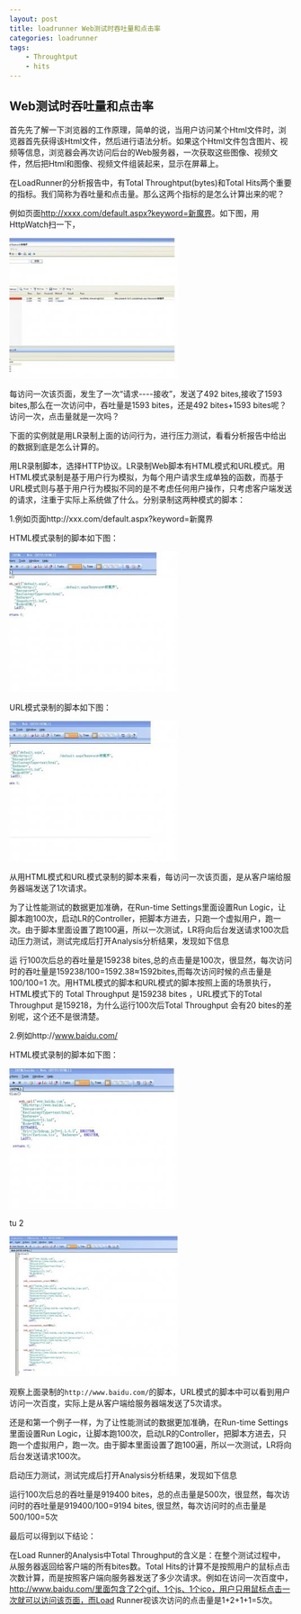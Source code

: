 ```yaml
---
layout: post
title: loadrunner Web测试时吞吐量和点击率
categories: loadrunner
tags: 
    - Throughtput
    - hits
---
```


## Web测试时吞吐量和点击率

首先先了解一下浏览器的工作原理，简单的说，当用户访问某个Html文件时，浏览器首先获得该Html文件，然后进行语法分析。如果这个Html文件包含图片、视频等信息，浏览器会再次访问后台的Web服务器，一次获取这些图像、视频文件，然后把Html和图像、视频文件组装起来，显示在屏幕上。

在LoadRunner的分析报告中，有Total Throughtput(bytes)和Total Hits两个重要的指标。我们简称为吞吐量和点击量。那么这两个指标的是怎么计算出来的呢？

例如页面<http://xxxx.com/default.aspx?keyword=新魔界>。如下图，用HttpWatch扫一下，

<img src="/media/img/loadrunner-hits-1.jpg">

每访问一次该页面，发生了一次“请求----接收”，发送了492 bites,接收了1593 bites,那么在一次访问中，吞吐量是1593 bites，还是492 bites+1593 bites呢？访问一次，点击量就是一次吗？

下面的实例就是用LR录制上面的访问行为，进行压力测试，看看分析报告中给出的数据到底是怎么计算的。

用LR录制脚本，选择HTTP协议。LR录制Web脚本有HTML模式和URL模式。用HTML模式录制是基于用户行为模拟，为每个用户请求生成单独的函数，而基于URL模式则与基于用户行为模拟不同的是不考虑任何用户操作，只考虑客户端发送的请求，注重于实际上系统做了什么。分别录制这两种模式的脚本：

1.例如页面http://xxx.com/default.aspx?keyword=新魔界

HTML模式录制的脚本如下图：

<img src="/media/img/loadrunner-hits-2.jpg">

URL模式录制的脚本如下图：

<img src="/media/img/loadrunner-hits-3.jpg">

从用HTML模式和URL模式录制的脚本来看，每访问一次该页面，是从客户端给服务器端发送了1次请求。

为了让性能测试的数据更加准确，在Run-time Settings里面设置Run Logic，让脚本跑100次，启动LR的Controller，把脚本方进去，只跑一个虚拟用户，跑一次。由于脚本里面设置了跑100遍，所以一次测试，LR将向后台发送请求100次启动压力测试，测试完成后打开Analysis分析结果，发现如下信息

运 行100次后总的吞吐量是159238 bites,总的点击量是100次，很显然，每次访问时的吞吐量是159238/100=1592.38≈1592bites,而每次访问时候的点击量是 100/100=1 次。用HTML模式的脚本和URL模式的脚本按照上面的场景执行，HTML模式下的 Total Throughput 是159238 bites ，URL模式下的Total Throughput 是159218，为什么运行100次后Total Throughput 会有20 bites的差别呢，这个还不是很清楚。

2.例如http://www.baidu.com/

HTML模式录制的脚本如下图：

<img src="/media/img/loadrunner-hits-5.jpg">

tu 2

<img src="/media/img/loadrunner-hits-6.jpg">

观察上面录制的`http://www.baidu.com/`的脚本，URL模式的脚本中可以看到用户访问一次百度，实际上是从客户端给服务器端发送了5次请求。

还是和第一个例子一样，为了让性能测试的数据更加准确，在Run-time Settings里面设置Run Logic，让脚本跑100次，启动LR的Controller，把脚本方进去，只跑一个虚拟用户，跑一次。由于脚本里面设置了跑100遍，所以一次测试，LR将向后台发送请求100次。

启动压力测试，测试完成后打开Analysis分析结果，发现如下信息

运行100次后总的吞吐量是919400 bites，总的点击量是500次，很显然，每次访问时的吞吐量是919400/100=9194 bites, 很显然，每次访问时的点击量是500/100=5次

最后可以得到以下结论：

在Load Runner的Analysis中Total Throughput的含义是：在整个测试过程中，从服务器返回给客户端的所有bites数。Total Hits的计算不是按照用户的鼠标点击次数计算，而是按照客户端向服务器发送了多少次请求。例如在访问一次百度中，http://www.baidu.com/里面包含了2个gif、1个js、1个ico，用户只用鼠标点击一次就可以访问该页面，而Load Runner视该次访问的点击量是1+2+1+1=5次。



